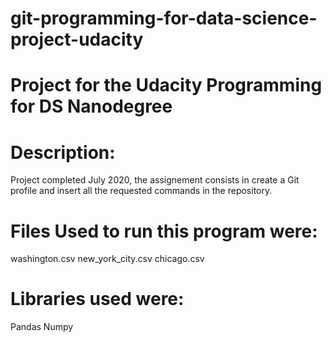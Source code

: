 # git-programming-for-data-science-project-udacity
# Project for the Udacity Programming for DS Nanodegree

# Description: 
Project completed July 2020, the assignement consists in create a Git profile and insert all the requested commands in the repository.

# Files Used to run this program were: 
washington.csv 
new_york_city.csv 
chicago.csv

# Libraries used were: 
Pandas 
Numpy
